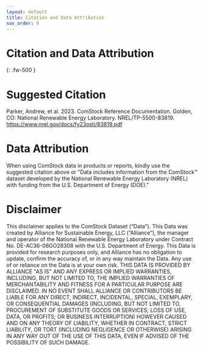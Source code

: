 ```yaml
---
layout: default
title: Citation and Data Attribution
nav_order: 9
---
```


# Citation and Data Attribution
{: .fw-500 }

# Suggested Citation
Parker, Andrew, et al. 2023. ComStock Reference Documentation. Golden, CO: National Renewable Energy Laboratory. NREL/TP-5500-83819. https://www.nrel.gov/docs/fy23osti/83819.pdf 

# Data Attribution
When using ComStock data in products or reports, kindly use the suggested citation above or "Data includes information from the ComStock™ dataset developed by the National Renewable Energy Laboratory (NREL) with funding from the U.S. Department of Energy (DOE)."

# Disclaimer
This disclaimer applies to the ComStock Dataset (“Data”). This Data was created by Alliance for Sustainable Energy, LLC (“Alliance”), the manager and operator of the National Renewable Energy Laboratory under Contract No. DE-AC36-08GO28308 with the U.S. Department of Energy. This Data is provided for research purposes only, and Alliance has no obligation to update, confirm the accuracy of, or in any way maintain the Data. Any use of or reliance on the Data is at your own risk. THIS DATA IS PROVIDED BY ALLIANCE "AS IS" AND ANY EXPRESS OR IMPLIED WARRANTIES, INCLUDING, BUT NOT LIMITED TO, THE IMPLIED WARRANTIES OF MERCHANTABILITY AND FITNESS FOR A PARTICULAR PURPOSE ARE DISCLAIMED. IN NO EVENT SHALL ALLIANCE OR CONTRIBUTORS BE LIABLE FOR ANY DIRECT, INDIRECT, INCIDENTAL, SPECIAL, EXEMPLARY, OR CONSEQUENTIAL DAMAGES (INCLUDING, BUT NOT LIMITED TO, PROCUREMENT OF SUBSTITUTE GOODS OR SERVICES; LOSS OF USE, DATA, OR PROFITS; OR BUSINESS INTERRUPTION) HOWEVER CAUSED AND ON ANY THEORY OF LIABILITY, WHETHER IN CONTRACT, STRICT LIABILITY, OR TORT (INCLUDING NEGLIGENCE OR OTHERWISE) ARISING IN ANY WAY OUT OF THE USE OF THIS DATA, EVEN IF ADVISED OF THE POSSIBILITY OF SUCH DAMAGE.

